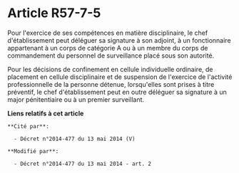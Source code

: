 # Article R57-7-5

Pour l'exercice de ses compétences en matière disciplinaire, le chef d'établissement peut déléguer sa signature à son
adjoint, à un fonctionnaire appartenant à un corps de catégorie A ou à un membre du corps de commandement du personnel de
surveillance placé sous son autorité. 

Pour les décisions de confinement en cellule individuelle ordinaire, de placement en cellule disciplinaire et de suspension
de l'exercice de l'activité professionnelle de la personne détenue, lorsqu'elles sont prises à titre préventif, le chef
d'établissement peut en outre déléguer sa signature à un major pénitentiaire ou à un premier surveillant.

**Liens relatifs à cet article**

	**Cité par**:

	  - Décret n°2014-477 du 13 mai 2014 (V)

	**Modifié par**:

	  - Décret n°2014-477 du 13 mai 2014 - art. 2
